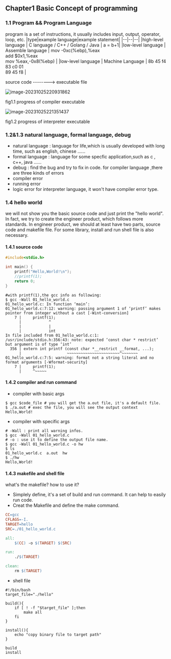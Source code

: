 ## Chapter1 Basic Concept of programming
### 1.1 Program && Program Language
program is a set of instructions, it usually includes input, output, operator, loop, etc.
|type|example language|example statement|
|--|--|--|
|high-level language | C language / C++ / Golang / Java | a = b+1|
|low-level language | Assemble language  | mov -0xc(%ebp),%eax <br />add $0x1,%eax<br />mov %eax,-0x8(%ebp) |
|low-level language | Machine Language | 8b 45 f4 <br />83 c0 01 <br />89 45 f8 |

source code   --------> executable file

![image-20231025220931862](D:\code\self-learn\linux_c\images\fig1.1_compiler_exec)

fig1.1 progress of compiler executable

![image-20231025221351437](D:\code\self-learn\linux_c\images\fig1.2_interpreter_exec)

fig1.2 progress of interpreter executable

### 1.2&1.3 natural language, formal language, debug
- natural language : language for life,which is usually developed with long time, such as english, chinese ......
- formal language : language for some specfic application,such as c , c++, java ......
- debug : find the bug and try to fix in code.
for compiler language ,there are three kinds of errors
- compiler error
- running error
- logic error
for interpreter language, it won't have compiler error type.

### 1.4 hello world
we will not show you the basic source code and just print the "hello world". In fact, we try to create the engineer product, which follows more standards. In engineer product, we should at least have two parts, source code and makefile file. For some library, install and run shell file is also necessary.  
#### 1.4.1 source code
```c
#include<stdio.h>

int main() {
    printf("Hello,World!\n");
    //printf(1);
    return 0;
}
```
```shell
#with printf(1),the gcc info as following:
$ gcc -Wall 01_hello_world.c 
01_hello_world.c: In function ‘main’:
01_hello_world.c:7:12: warning: passing argument 1 of ‘printf’ makes pointer from integer without a cast [-Wint-conversion]
    7 |     printf(1);
      |            ^
      |            |
      |            int
In file included from 01_hello_world.c:1:
/usr/include/stdio.h:356:43: note: expected ‘const char * restrict’ but argument is of type ‘int’
  356 | extern int printf (const char *__restrict __format, ...);
      |                    ~~~~~~~~~~~~~~~~~~~~~~~^~~~~~~~
01_hello_world.c:7:5: warning: format not a string literal and no format arguments [-Wformat-security]
    7 |     printf(1);
      |     ^~~~~~
```
#### 1.4.2 compiler and run command
- compiler with basic args
```shell
$ gcc $code_file # you will get the a.out file, it's a default file.
$ ./a.out # exec the file, you will see the output context
Hello,World!
```
- compiler with specific args
```shell
# -Wall : print all warning infos.
$ gcc -Wall 01_hello_world.c 
# -o : use it to define the output file name.
$ gcc -Wall 01_hello_world.c -o hw
$ ls
01_hello_world.c  a.out  hw
$ ./hw
Hello,World!
```
#### 1.4.3 makefile and shell file
what's the makefile? how to use it?
- Simplely define, it's a set of build and run command. It can help to easily run code. 
- Creat the Makefile and define the make command.
```makefile
CC=gcc
CFLAGS=-I.
TARGET=hello
SRC=./01_hello_world.c

all:
	$(CC) -o $(TARGET) $(SRC)

run:
	./$(TARGET)

clean:
	rm $(TARGET)
```

- shell file
```shell
#!/bin/bash
target_file="./hello"

build(){
    if [ ! -f "$target_file" ];then
        make all
    fi
}

install(){
    echo "copy binary file to target path"
}

build
install
```